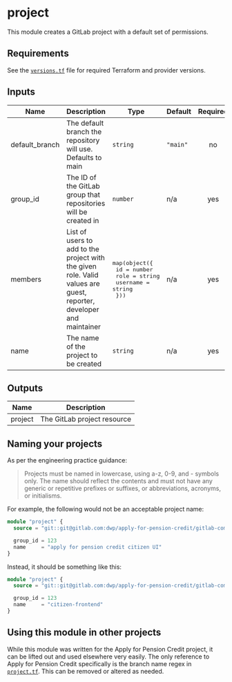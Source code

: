 # project

This module creates a GitLab project with a default set of permissions.

## Requirements

See the [`versions.tf`](versions.tf) file for required Terraform and provider versions.

## Inputs

| Name            | Description                                                                                                         | Type                                                                                                        | Default  | Required |
| --------------- | ------------------------------------------------------------------------------------------------------------------- | ----------------------------------------------------------------------------------------------------------- | -------- | :------: |
| default\_branch | The default branch the repository will use. Defaults to main                                                        | `string`                                                                                                    | `"main"` |    no    |
| group\_id       | The ID of the GitLab group that repositories will be created in                                                     | `number`                                                                                                    | n/a      |   yes    |
| members         | List of users to add to the project with the given role. Valid values are guest, reporter, developer and maintainer | <pre>map(object({<br>    id       = number<br>    role     = string<br>    username = string<br>  }))</pre> | n/a      |   yes    |
| name            | The name of the project to be created                                                                               | `string`                                                                                                    | n/a      |   yes    |

## Outputs

| Name    | Description                 |
| ------- | --------------------------- |
| project | The GitLab project resource |

## Naming your projects

As per the engineering practice guidance:

> Projects must be named in lowercase, using a-z, 0-9, and - symbols only. The name should reflect the contents and must not have any generic or repetitive prefixes or suffixes, or abbreviations, acronyms, or initialisms.

For example, the following would not be an acceptable project name:

```terraform
module "project" {
  source = "git::git@gitlab.com:dwp/apply-for-pension-credit/gitlab-common-terraform-modules/project.git"

  group_id = 123
  name     = "apply for pension credit citizen UI"
}
```

Instead, it should be something like this:

```terraform
module "project" {
  source = "git::git@gitlab.com:dwp/apply-for-pension-credit/gitlab-common-terraform-modules/project.git"

  group_id = 123
  name     = "citizen-frontend"
}
```

## Using this module in other projects

While this module was written for the Apply for Pension Credit project, it can be lifted out and used elsewhere very easily. The only reference to Apply for Pension Credit specifically is the branch name regex in [`project.tf`](project.tf). This can be removed or altered as needed.
